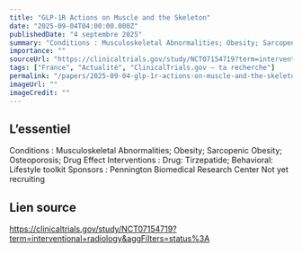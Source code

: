 ```yaml
---
title: "GLP-1R Actions on Muscle and the Skeleton"
date: "2025-09-04T04:00:00.000Z"
publishedDate: "4 septembre 2025"
summary: "Conditions : Musculoskeletal Abnormalities; Obesity; Sarcopenic Obesity; Osteoporosis; Drug Effect Interventions : Drug: Tirzepatide; Behavioral: Lifestyle toolkit Sponsors : Pennington Biomedical Research Center Not yet recruiting"
importance: ""
sourceUrl: "https://clinicaltrials.gov/study/NCT07154719?term=interventional+radiology&aggFilters=status%3A"
tags: ["France", "Actualité", "ClinicalTrials.gov — ta recherche"]
permalink: "/papers/2025-09-04-glp-1r-actions-on-muscle-and-the-skeleton"
imageUrl: ""
imageCredit: ""
---
```


## L’essentiel

Conditions : Musculoskeletal Abnormalities; Obesity; Sarcopenic Obesity; Osteoporosis; Drug Effect Interventions : Drug: Tirzepatide; Behavioral: Lifestyle toolkit Sponsors : Pennington Biomedical Research Center Not yet recruiting

## Lien source

https://clinicaltrials.gov/study/NCT07154719?term=interventional+radiology&aggFilters=status%3A
